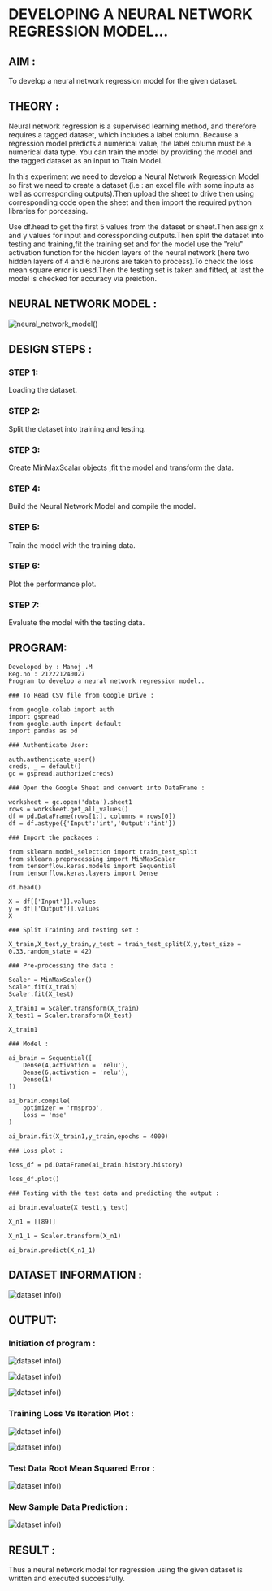 
# DEVELOPING A NEURAL NETWORK REGRESSION MODEL...

## AIM :

To develop a neural network regression model for the given dataset.

## THEORY :

Neural network regression is a supervised learning method, and therefore requires a tagged dataset, which includes a label column. Because a regression model predicts a numerical value, the label column must be a numerical data type. You can train the model by providing the model and the tagged dataset as an input to Train Model.

In this experiment we need to develop a Neural Network Regression Model so first we need to create a dataset (i.e : an excel file with some inputs as well as corresponding outputs).Then upload the sheet to drive then using corresponding code open the sheet and then import the required python libraries for porcessing.

Use df.head to get the first 5 values from the dataset or sheet.Then assign x and y values for input and coressponding outputs.Then split the dataset into testing and training,fit the training set and for the model use the "relu" activation function for the hidden layers of the neural network (here two hidden layers of 4 and 6 neurons are taken to process).To check the loss mean square error is uesd.Then the testing set is taken and fitted, at last the model is checked for accuracy via preiction.

## NEURAL NETWORK MODEL :

![neural_network_model()](neural-network-model.png)

## DESIGN STEPS :

### STEP 1:

Loading the dataset.

### STEP 2:

Split the dataset into training and testing.

### STEP 3:

Create MinMaxScalar objects ,fit the model and transform the data.

### STEP 4:

Build the Neural Network Model and compile the model.

### STEP 5:

Train the model with the training data.

### STEP 6:

Plot the performance plot.

### STEP 7:

Evaluate the model with the testing data.

## PROGRAM:
```
Developed by : Manoj .M
Reg.no : 212221240027
Program to develop a neural network regression model..

### To Read CSV file from Google Drive :

from google.colab import auth
import gspread
from google.auth import default
import pandas as pd

### Authenticate User:

auth.authenticate_user()
creds, _ = default()
gc = gspread.authorize(creds)

### Open the Google Sheet and convert into DataFrame :

worksheet = gc.open('data').sheet1
rows = worksheet.get_all_values()
df = pd.DataFrame(rows[1:], columns = rows[0])
df = df.astype({'Input':'int','Output':'int'})

### Import the packages :

from sklearn.model_selection import train_test_split
from sklearn.preprocessing import MinMaxScaler
from tensorflow.keras.models import Sequential
from tensorflow.keras.layers import Dense

df.head()

X = df[['Input']].values
y = df[['Output']].values
X

### Split Training and testing set :

X_train,X_test,y_train,y_test = train_test_split(X,y,test_size = 0.33,random_state = 42)

### Pre-processing the data :

Scaler = MinMaxScaler()
Scaler.fit(X_train)
Scaler.fit(X_test)

X_train1 = Scaler.transform(X_train)
X_test1 = Scaler.transform(X_test)

X_train1

### Model :

ai_brain = Sequential([
    Dense(4,activation = 'relu'),
    Dense(6,activation = 'relu'),
    Dense(1)
])

ai_brain.compile(
    optimizer = 'rmsprop',
    loss = 'mse'
)

ai_brain.fit(X_train1,y_train,epochs = 4000)

### Loss plot :

loss_df = pd.DataFrame(ai_brain.history.history)

loss_df.plot()

### Testing with the test data and predicting the output :

ai_brain.evaluate(X_test1,y_test)

X_n1 = [[89]]

X_n1_1 = Scaler.transform(X_n1)

ai_brain.predict(X_n1_1)

```

## DATASET INFORMATION :

![dataset info()](out1.png)

## OUTPUT:

### Initiation of program :

![dataset info()](out2.png)

![dataset info()](out3.png)

![dataset info()](out4.png)

### Training Loss Vs Iteration Plot :

![dataset info()](out5.png)

![dataset info()](out6.png)

### Test Data Root Mean Squared Error :

![dataset info()](out7.png)

### New Sample Data Prediction :

![dataset info()](out8.png)

## RESULT :

Thus a neural network model for regression using the given dataset is written and executed successfully.
